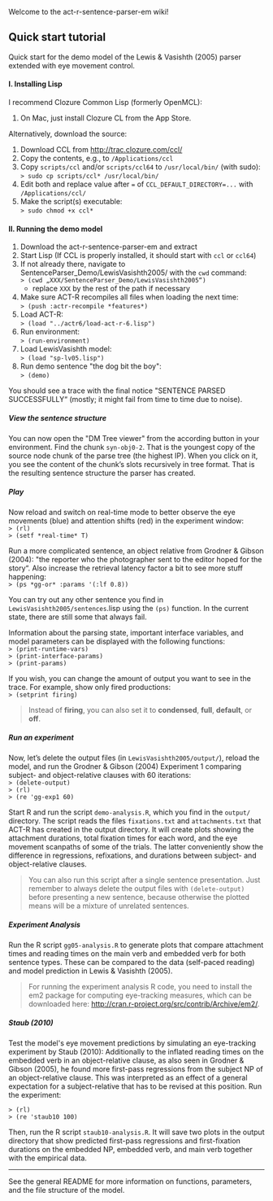 Welcome to the act-r-sentence-parser-em wiki!

## Quick start tutorial

Quick start for the demo model of the Lewis & Vasishth (2005) parser extended with eye movement control.

#### I. Installing Lisp

I recommend Clozure Common Lisp (formerly OpenMCL):
 
 1. On Mac, just install Clozure CL from the App Store.

Alternatively, download the source:

 1. Download CCL from http://trac.clozure.com/ccl/
 2. Copy the contents, e.g., to `/Applications/ccl`
 3. Copy `scripts/ccl` and/or `scripts/ccl64` to `/usr/local/bin/` (with sudo):  
   `> sudo cp scripts/ccl* /usr/local/bin/`  
 4. Edit both and replace value after `=` of `CCL_DEFAULT_DIRECTORY=...` with `/Applications/ccl/`
 5. Make the script(s) executable:  
   `> sudo chmod +x ccl*`  


#### II. Running the demo model

 1. Download the act-r-sentence-parser-em and extract
 2. Start Lisp (If CCL is properly installed, it should start with `ccl` or `ccl64`)
 3. If not already there, navigate to SentenceParser_Demo/LewisVasishth2005/ with the `cwd` command:  
   `> (cwd „XXX/SentenceParser_Demo/LewisVasishth2005“)`
    - replace `XXX` by the rest of the path if necessary
 4. Make sure ACT-R recompiles all files when loading the next time:  
   `> (push :actr-recompile *features*)`  
 5. Load ACT-R:  
   `> (load "../actr6/load-act-r-6.lisp")`  
 6. Run environment:  
   `> (run-environment)`  
 7. Load LewisVasishth model:  
   `> (load "sp-lv05.lisp")`  
 8. Run demo sentence "the dog bit the boy":  
   `> (demo)`  


You should see a trace with the final notice "SENTENCE PARSED SUCCESSFULLY“ (mostly; it might fail from time to time due to noise).

##### View the sentence structure
You can now open the "DM Tree viewer" from the according button in your environment. Find the chunk `syn-obj0-2`. That is the youngest copy of the source node chunk of the parse tree (the highest IP). When you click on it, you see the content of the chunk’s slots recursively in tree format. That is the resulting sentence structure the parser has created.

##### Play
Now reload and switch on real-time mode to better observe the eye movements (blue) and attention shifts (red) in the experiment window:  
`> (rl)`  
`> (setf *real-time* T)`  

Run a more complicated sentence, an object relative from Grodner & Gibson (2004): "the reporter who the photographer sent to the editor hoped for the story“. Also increase the retrieval latency factor a bit to see more stuff happening:  
`> (ps *gg-or* :params '(:lf 0.8))` 

You can try out any other sentence you find in `LewisVasishth2005/sentences`.lisp using the `(ps)` function. In the current state, there are still some that always fail.

Information about the parsing state, important interface variables, and model parameters can be displayed with the following functions:  
`> (print-runtime-vars)`  
`> (print-interface-params)`  
`> (print-params)`  

If you wish, you can change the amount of output you want to see in the trace. For example, show only fired productions:  
`> (setprint firing)`  
> Instead of **firing**, you can also set it to **condensed**, **full**, **default**, or **off**.

##### Run an experiment
Now, let’s delete the output files (in `LewisVasishth2005/output/`), reload the model, and run the Grodner & Gibson (2004) Experiment 1 comparing subject- and object-relative clauses with 60 iterations:  
`> (delete-output)`  
`> (rl)`  
`> (re 'gg-exp1 60)`  

Start R and run the script `demo-analysis.R`, which you find in the `output/` directory.
The script reads the files `fixations.txt` and `attachments.txt` that ACT-R has created in the output directory. It will create plots showing the attachment durations, total fixation times for each word, and the eye movement scanpaths of some of the trials. The latter conveniently show the difference in regressions, refixations, and durations between subject- and object-relative clauses.

> You can also run this script after a single sentence presentation. Just remember to always delete the output files with `(delete-output)` before presenting a new sentence, because otherwise the plotted means will be a mixture of unrelated sentences.

##### Experiment Analysis
Run the R script `gg05-analysis.R` to generate plots that compare attachment times and reading times on the main verb and embedded verb for both sentence types. These can be compared to the data (self-paced reading) and model prediction in Lewis & Vasishth (2005).

> For running the experiment analysis R code, you need to install the em2 package for computing eye-tracking measures, which can be downloaded here: http://cran.r-project.org/src/contrib/Archive/em2/.

##### Staub (2010)
Test the model's eye movement predictions by simulating an eye-tracking experiment by Staub (2010): Additionally to the inflated reading times on the embedded verb in an object-relative clause, as also seen in Grodner & Gibson (2005), he found more first-pass regressions from the subject NP of an object-relative clause. This was interpreted as an effect of a general expectation for a subject-relative that has to be revised at this position. Run the experiment:

`> (rl)`  
`> (re 'staub10 100)`  

Then, run the R script `staub10-analysis.R`. It will save two plots in the output directory that show predicted first-pass regressions and first-fixation durations on the embedded NP, embedded verb, and main verb together with the empirical data.

---

See the general README for more information on functions, parameters, and the file structure of the model.







 


